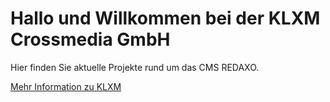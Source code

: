 # Hallo und Willkommen bei der KLXM Crossmedia GmbH

Hier finden Sie aktuelle Projekte rund um das CMS REDAXO.

[Mehr Information zu KLXM](https://klxm.de)
